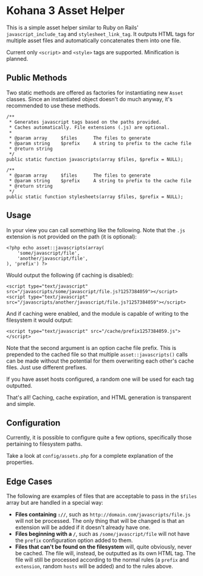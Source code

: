# Kohana 3 Asset Helper

This is a simple asset helper similar to Ruby on Rails' `javascript_include_tag` and `stylesheet_link_tag`. 
It outputs HTML tags for multiple asset files and automatically concatenates them into one file.

Current only `<script>` and `<style>` tags are supported. Minification is planned.
	
## Public Methods

Two static methods are offered as factories for instantiating new `Asset` classes. Since an instantiated object doesn't do much anyway, it's recommended to use these methods. 

	/**
	 * Generates javascript tags based on the paths provided. 
	 * Caches automatically. File extensions (.js) are optional.
	 *  
	 * @param array 	$files		The files to generate
	 * @param string	$prefix 	A string to prefix to the cache file
	 * @return string
	 */
	public static function javascripts(array $files, $prefix = NULL);
	
	/**
	 * @param array 	$files		The files to generate
	 * @param string	$prefix 	A string to prefix to the cache file
	 * @return string
	 */
	public static function stylesheets(array $files, $prefix = NULL);
	
## Usage

In your view you can call something like the following. Note that the `.js` extension is not provided on the path (it is optional):

    <?php echo asset::javascripts(array(
    	'some/javascript/file',
    	'another/javascript/file',
    ), 'prefix') ?>

Would output the following (if caching is disabled):

    <script type="text/javascript" src="/javascripts/some/javascript/file.js?1257384059"></script>
    <script type="text/javascript" src="/javascripts/another/javascript/file.js?1257384059"></script>

And if caching were enabled, and the module is capable of writing to the filesystem it would output:

    <script type="text/javascript" src="/cache/prefix1257384059.js"></script>

Note that the second argument is an option cache file prefix. This is prepended to the cached file 
so that multiple `asset::javascripts()` calls can be made without the potential for them overwriting 
each other's cache files. Just use different prefixes.

If you have asset hosts configured, a random one will be used for each tag outputted.

That's all! Caching, cache expiration, and HTML generation is transparent and simple.

## Configuration

Currently, it is possible to configure quite a few options, specifically those pertaining to filesystem paths.

Take a look at `config/assets.php` for a complete explanation of the properties.

## Edge Cases

The following are examples of files that are acceptable to pass in the `$files` array but are handled in a special way:

   * **Files containing `://`**, such as `http://domain.com/javascripts/file.js` will
     not be processed. The only thing that will be changed is that an extension 
     will be added if it doesn't already have one.
   * **Files beginning with a `/`**, such as `/some/javascript/file` will not have the 
     `prefix` configuration option added to them.
   * **Files that can't be found on the filesystem** will, quite obviously, never be cached. 
     The file will, instead, be outputted as its own HTML tag. The file will still be processed
     according to the normal rules (a `prefix` and `extension`, random `hosts` will be added) and 
     to the rules above.
